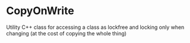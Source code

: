 # CopyOnWrite
Utility C++ class for accessing a class as lockfree and locking only when changing (at the cost of copying the whole thing)
